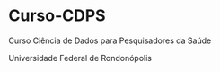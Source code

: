 # Curso-CDPS

Curso Ciência de Dados para Pesquisadores da Saúde  

Universidade Federal de Rondonópolis
